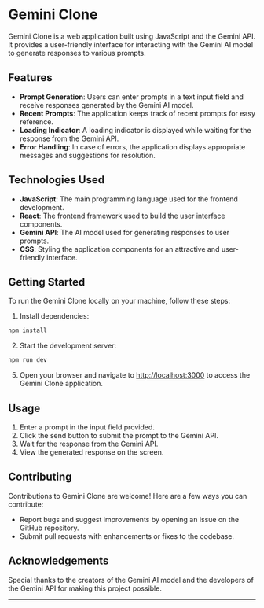 
# Gemini Clone

Gemini Clone is a web application built using JavaScript and the Gemini API. It provides a user-friendly interface for interacting with the Gemini AI model to generate responses to various prompts.

## Features

- **Prompt Generation**: Users can enter prompts in a text input field and receive responses generated by the Gemini AI model.
- **Recent Prompts**: The application keeps track of recent prompts for easy reference.
- **Loading Indicator**: A loading indicator is displayed while waiting for the response from the Gemini API.
- **Error Handling**: In case of errors, the application displays appropriate messages and suggestions for resolution.

## Technologies Used

- **JavaScript**: The main programming language used for the frontend development.
- **React**: The frontend framework used to build the user interface components.
- **Gemini API**: The AI model used for generating responses to user prompts.
- **CSS**: Styling the application components for an attractive and user-friendly interface.

## Getting Started

To run the Gemini Clone locally on your machine, follow these steps:

1. Install dependencies:

```bash
npm install
```

2. Start the development server:

```bash
npm run dev
```

5. Open your browser and navigate to [http://localhost:3000](http://localhost:3000) to access the Gemini Clone application.

## Usage

1. Enter a prompt in the input field provided.
2. Click the send button to submit the prompt to the Gemini API.
3. Wait for the response from the Gemini API.
4. View the generated response on the screen.

## Contributing

Contributions to Gemini Clone are welcome! Here are a few ways you can contribute:

- Report bugs and suggest improvements by opening an issue on the GitHub repository.
- Submit pull requests with enhancements or fixes to the codebase.

## Acknowledgements

Special thanks to the creators of the Gemini AI model and the developers of the Gemini API for making this project possible.

---
